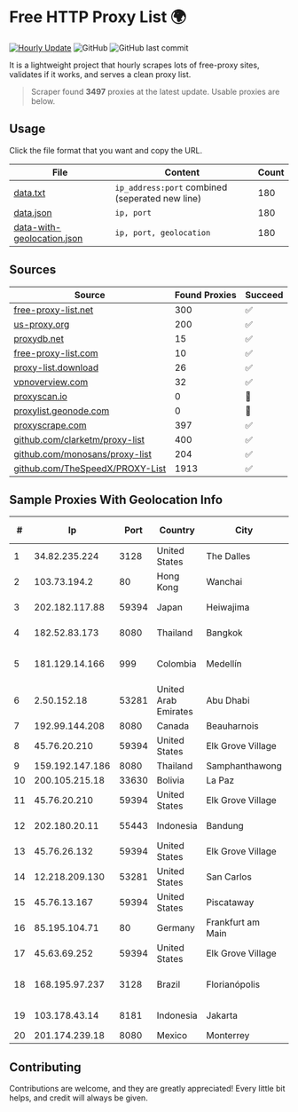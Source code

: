 
# Free HTTP Proxy List 🌍

[![Hourly Update](https://github.com/mertguvencli/http-proxy-list/actions/workflows/main.yml/badge.svg?branch=main)](https://github.com/mertguvencli/http-proxy-list/actions/workflows/main.yml)
![GitHub](https://img.shields.io/github/license/mertguvencli/http-proxy-list)
![GitHub last commit](https://img.shields.io/github/last-commit/mertguvencli/http-proxy-list)

It is a lightweight project that hourly scrapes lots of free-proxy sites, validates if it works, and serves a clean proxy list.


> Scraper found **3497** proxies at the latest update. Usable proxies are below.

## Usage

Click the file format that you want and copy the URL.


|File|Content|Count|
|----|-------|-----|
|[data.txt](https://raw.githubusercontent.com/mertguvencli/http-proxy-list/main/proxy-list/data.txt)|`ip_address:port` combined (seperated new line)|180|
|[data.json](https://raw.githubusercontent.com/mertguvencli/http-proxy-list/main/proxy-list/data.json)|`ip, port`|180|
|[data-with-geolocation.json](https://raw.githubusercontent.com/mertguvencli/http-proxy-list/main/proxy-list/data-with-geolocation.json)|`ip, port, geolocation`|180|

## Sources

|Source|Found Proxies|Succeed|
|------|-------------|-------|
|[free-proxy-list.net](https://free-proxy-list.net)|300|✅|
|[us-proxy.org](https://www.us-proxy.org)|200|✅|
|[proxydb.net](http://proxydb.net)|15|✅|
|[free-proxy-list.com](https://free-proxy-list.com/?page=&port=&type%5B%5D=http&type%5B%5D=https&up_time=0&search=Search)|10|✅|
|[proxy-list.download](https://www.proxy-list.download/HTTP)|26|✅|
|[vpnoverview.com](https://vpnoverview.com/privacy/anonymous-browsing/free-proxy-servers)|32|✅|
|[proxyscan.io](https://www.proxyscan.io)|0|🚫|
|[proxylist.geonode.com](https://proxylist.geonode.com/api/proxy-list?limit=300&page=1&sort_by=lastChecked&sort_type=desc&protocols=http,https)|0|🚫|
|[proxyscrape.com](https://api.proxyscrape.com/v2/?request=displayproxies&protocol=http&timeout=10000&country=all&ssl=all&anonymity=all)|397|✅|
|[github.com/clarketm/proxy-list](https://raw.githubusercontent.com/clarketm/proxy-list/master/proxy-list-raw.txt)|400|✅|
|[github.com/monosans/proxy-list](https://raw.githubusercontent.com/monosans/proxy-list/main/proxies/http.txt)|204|✅|
|[github.com/TheSpeedX/PROXY-List](https://raw.githubusercontent.com/TheSpeedX/PROXY-List/master/http.txt)|1913|✅|


## Sample Proxies With Geolocation Info

|#|Ip|Port|Country|City|Internet Service Provider|
|-|--|----|-------|----|-------------------------|
|1|34.82.235.224|3128|United States|The Dalles|Google LLC|
|2|103.73.194.2|80|Hong Kong|Wanchai|TouchPal HK Co., Limited|
|3|202.182.117.88|59394|Japan|Heiwajima|The Constant Company|
|4|182.52.83.173|8080|Thailand|Bangkok|TOT Public Company Limited|
|5|181.129.14.166|999|Colombia|Medellín|EPM Telecomunicaciones S.A. E.S.P.|
|6|2.50.152.18|53281|United Arab Emirates|Abu Dhabi|Emirates Telecommunications Corporation|
|7|192.99.144.208|8080|Canada|Beauharnois|OVH SAS|
|8|45.76.20.210|59394|United States|Elk Grove Village|The Constant Company|
|9|159.192.147.186|8080|Thailand|Samphanthawong|CAT-BB|
|10|200.105.215.18|33630|Bolivia|La Paz|AXS Bolivia S. A.|
|11|45.76.20.210|59394|United States|Elk Grove Village|The Constant Company|
|12|202.180.20.11|55443|Indonesia|Bandung|PT. HIPERNET INDODATA|
|13|45.76.26.132|59394|United States|Elk Grove Village|The Constant Company|
|14|12.218.209.130|53281|United States|San Carlos|AT&T Services, Inc.|
|15|45.76.13.167|59394|United States|Piscataway|The Constant Company|
|16|85.195.104.71|80|Germany|Frankfurt am Main|Host Europe GmbH|
|17|45.63.69.252|59394|United States|Elk Grove Village|The Constant Company|
|18|168.195.97.237|3128|Brazil|Florianópolis|Frasanet Prov. de internet e com. de info. ltda|
|19|103.178.43.14|8181|Indonesia|Jakarta|PT Jaring Solusi Persada|
|20|201.174.239.18|8080|Mexico|Monterrey|Transtelco Inc|



## Contributing

Contributions are welcome, and they are greatly appreciated! Every
little bit helps, and credit will always be given.

